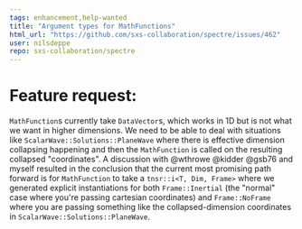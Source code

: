 ```yaml
---
tags: enhancement,help-wanted
title: "Argument types for MathFunctions"
html_url: "https://github.com/sxs-collaboration/spectre/issues/462"
user: nilsdeppe
repo: sxs-collaboration/spectre
---
```


# Feature request:

`MathFunction`s currently take `DataVector`s, which works in 1D but is not what we want in higher dimensions. We need to be able to deal with situations like `ScalarWave::Solutions::PlaneWave` where there is effective dimension collapsing happening and then the `MathFunction` is called on the resulting collapsed "coordinates". A discussion with @wthrowe @kidder @gsb76  and myself resulted in the conclusion that the current most promising path forward is for `MathFunction` to take a `tnsr::i<T, Dim, Frame>` where we generated explicit instantiations for both `Frame::Inertial` (the "normal" case where you're passing cartesian coordinates) and `Frame::NoFrame` where you are passing something like the collapsed-dimension coordinates in `ScalarWave::Solutions::PlaneWave`.
